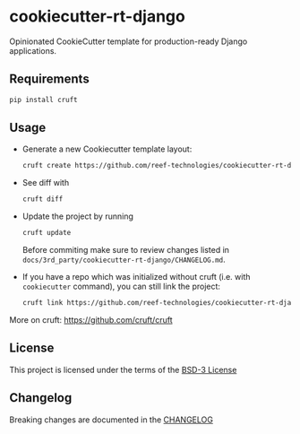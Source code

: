 # cookiecutter-rt-django

Opinionated CookieCutter template for production-ready Django applications.

## Requirements

```sh
pip install cruft
```

## Usage

- Generate a new Cookiecutter template layout:
  ```sh
  cruft create https://github.com/reef-technologies/cookiecutter-rt-django
  ```

- See diff with
  ```sh
  cruft diff
  ```

- Update the project by running
  ```sh
  cruft update
  ```
  Before commiting make sure to review changes listed in `docs/3rd_party/cookiecutter-rt-django/CHANGELOG.md`.

- If you have a repo which was initialized without cruft (i.e. with `cookiecutter` command), you can still link the project:
  ```sh
  cruft link https://github.com/reef-technologies/cookiecutter-rt-django
  ```

More on cruft:
<https://github.com/cruft/cruft>

## License

This project is licensed under the terms of the [BSD-3 License](/LICENSE)

## Changelog

Breaking changes are documented in the [CHANGELOG]({{cookiecutter.repostory_name}}/docs/3rd_party/cookiecutter-rt-django/CHANGELOG.md)
